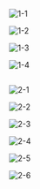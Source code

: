![1-1](/media/b3-542/0C3D65931B1CCAB5/TianfeiYu/Typora/imgs/2019笔试题/pdd-算法-0811/1-1.png)

![1-2](/media/b3-542/0C3D65931B1CCAB5/TianfeiYu/Typora/imgs/2019笔试题/pdd-算法-0811/1-2.png)

![1-3](/media/b3-542/0C3D65931B1CCAB5/TianfeiYu/Typora/imgs/2019笔试题/pdd-算法-0811/1-3.png)

![1-4](/media/b3-542/0C3D65931B1CCAB5/TianfeiYu/Typora/imgs/2019笔试题/pdd-算法-0811/1-4.png)



```

```





![2-1](/media/b3-542/0C3D65931B1CCAB5/TianfeiYu/Typora/imgs/2019笔试题/pdd-算法-0811/2-1.png)

![2-2](/media/b3-542/0C3D65931B1CCAB5/TianfeiYu/Typora/imgs/2019笔试题/pdd-算法-0811/2-2.png)

![2-3](/media/b3-542/0C3D65931B1CCAB5/TianfeiYu/Typora/imgs/2019笔试题/pdd-算法-0811/2-3.png)

![2-4](/media/b3-542/0C3D65931B1CCAB5/TianfeiYu/Typora/imgs/2019笔试题/pdd-算法-0811/2-4.png)

![2-5](/media/b3-542/0C3D65931B1CCAB5/TianfeiYu/Typora/imgs/2019笔试题/pdd-算法-0811/2-5.png)

![2-6](/media/b3-542/0C3D65931B1CCAB5/TianfeiYu/Typora/imgs/2019笔试题/pdd-算法-0811/2-6.png)



























